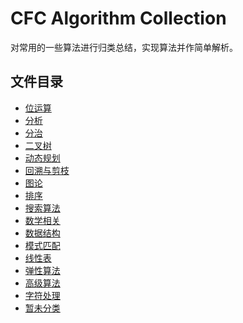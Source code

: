 # CFC Algorithm Collection

对常用的一些算法进行归类总结，实现算法并作简单解析。


##  文件目录

* [位运算](./位运算)
* [分析](./分析)
* [分治](./分治)
* [二叉树](./二叉树)
* [动态规划](./动态规划)
* [回溯与剪枝](./回溯与剪枝)
* [图论](./图论)
* [排序](./排序)
* [搜索算法](./搜索算法)
* [数学相关](./数学相关)
* [数据结构](./数据结构)
* [模式匹配](./模式匹配)
* [线性表](./线性表)
* [弹性算法](./弹性算法)
* [高级算法](./高级算法)
* [字符处理]()
* [暂未分类](./暂未分类)

